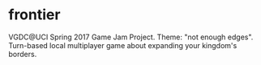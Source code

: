 # frontier
VGDC@UCI Spring 2017 Game Jam Project. Theme: "not enough edges". Turn-based local multiplayer game about expanding your kingdom's borders.
